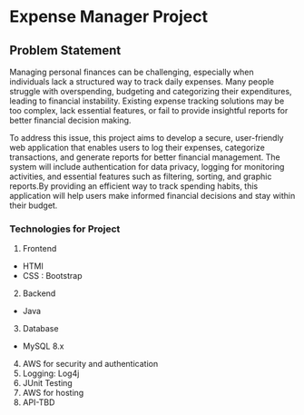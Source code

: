 # Expense Manager Project

## Problem Statement
Managing personal finances can be challenging, especially when individuals lack a structured
way to track daily expenses. Many people struggle with overspending, budgeting and categorizing their
expenditures, leading to financial instability. Existing expense tracking solutions may be too complex,
lack essential features, or fail to provide insightful reports for better financial decision making.

To address this issue, this project aims to develop a secure, user-friendly web application that
enables users to log their expenses, categorize transactions, and generate reports for better financial
management. The system will include authentication for data privacy, logging for monitoring activities,
and essential features such as filtering, sorting, and graphic reports.By providing an efficient way
to track spending habits, this application will help users make informed financial decisions and stay within
their budget.

### Technologies for Project
1. Frontend
- HTMl
- CSS : Bootstrap
2. Backend
- Java
3. Database
- MySQL 8.x
4. AWS for security and authentication
5. Logging: Log4j
6. JUnit Testing
7. AWS for hosting
8. API-TBD
